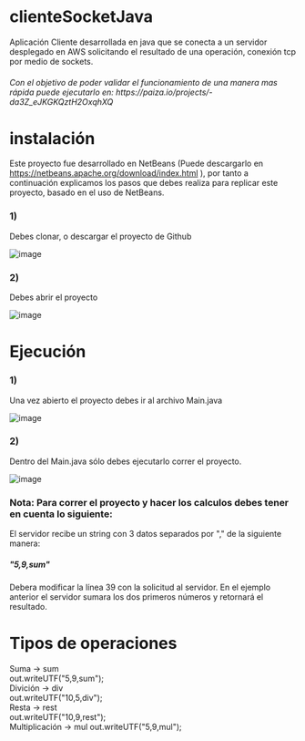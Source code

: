 # clienteSocketJava
Aplicación Cliente desarrollada en java que se conecta a un servidor desplegado en AWS solicitando el resultado de una operación, conexión tcp por medio de sockets.

<h6>Con el objetivo de poder validar el funcionamiento de una manera mas rápida puede ejecutarlo en: https://paiza.io/projects/-da3Z_eJKGKQztH2OxqhXQ</h6>

<h1>instalación</h1>

Este proyecto fue desarrollado en NetBeans (Puede descargarlo en https://netbeans.apache.org/download/index.html ), por tanto a continuación explicamos los pasos que debes realiza para replicar este proyecto, basado en el uso de NetBeans.

<h3>1)</h3> Debes clonar, o descargar el proyecto de Github

![image](https://user-images.githubusercontent.com/43093044/131438949-203d9b82-df87-4088-8dcd-bf31f576e93e.png)

<h3>2)</h3> Debes abrir el proyecto

![image](https://user-images.githubusercontent.com/43093044/131439298-9f855892-aa95-49dc-953f-fd69eb01bfaf.png)


<h1>Ejecución</h1>

<h3>1)</h3> Una vez abierto el proyecto debes ir al archivo Main.java

![image](https://user-images.githubusercontent.com/43093044/131439576-8c3d2cc6-66ef-496d-af7d-40f8f260fdea.png)

<h3>2)</h3> Dentro del Main.java sólo debes ejecutarlo correr el proyecto.

![image](https://user-images.githubusercontent.com/43093044/131439768-8efeac23-1251-4224-acd2-5eaa7fef2c85.png)

<h3>Nota: Para correr el proyecto y hacer los calculos debes tener en cuenta lo siguiente:</h3>

El servidor recibe un string con 3 datos separados por "," de la siguiente manera:
<h5>"5,9,sum"</h5>

Debera modificar la línea 39 con la solicitud al servidor.
En el ejemplo anterior el servidor sumara los dos primeros números y retornará el resultado.

<h1>Tipos de operaciones</h1>

Suma -> sum
</br>
out.writeUTF("5,9,sum");
</br>
Divición -> div
</br>
out.writeUTF("10,5,div");
</br>
Resta -> rest
</br>
out.writeUTF("10,9,rest");
</br>
Multiplicación -> mul   out.writeUTF("5,9,mul");
